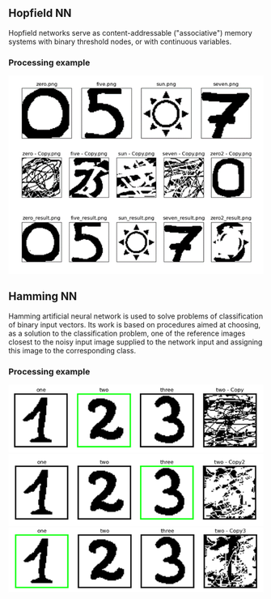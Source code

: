 ## Hopfield NN
Hopfield networks serve as content-addressable ("associative") memory systems with binary threshold nodes, or with continuous variables.
### Processing example
![Hopfield NN example result](https://github.com/Zagzuz/ANN/blob/main/Hopfield_result.png)

## Hamming NN
Hamming artificial neural network is used to solve problems of classification of binary input vectors. Its work is based on procedures aimed at choosing, as a solution to the classification problem, one of the reference images closest to the noisy input image supplied to the network input and assigning this image to the corresponding class.
### Processing example
![Hamming NN example result](https://github.com/Zagzuz/ANN/blob/main/Hamming_result1.png)
![Hamming NN example result](https://github.com/Zagzuz/ANN/blob/main/Hamming_result2.png)
![Hamming NN example result](https://github.com/Zagzuz/ANN/blob/main/Hamming_result3.png)
